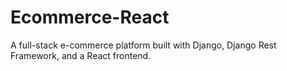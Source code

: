 # Ecommerce-React
A full-stack e-commerce platform built with Django, Django Rest Framework, and a React frontend.

   
